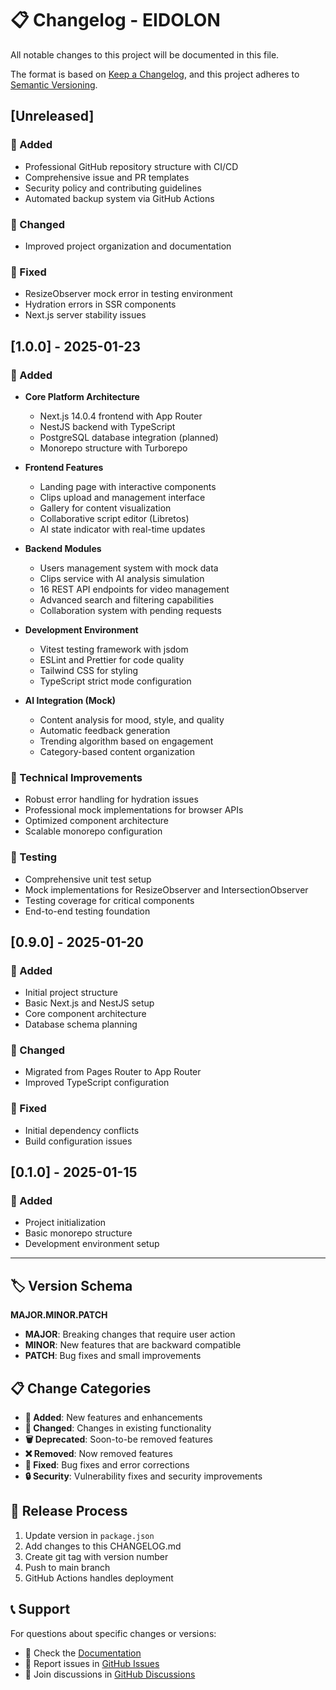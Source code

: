 # 📋 Changelog - EIDOLON

All notable changes to this project will be documented in this file.

The format is based on [Keep a Changelog](https://keepachangelog.com/en/1.0.0/),
and this project adheres to [Semantic Versioning](https://semver.org/spec/v2.0.0.html).

## [Unreleased]

### 🚀 Added
- Professional GitHub repository structure with CI/CD
- Comprehensive issue and PR templates
- Security policy and contributing guidelines
- Automated backup system via GitHub Actions

### 🔧 Changed
- Improved project organization and documentation

### 🐛 Fixed
- ResizeObserver mock error in testing environment
- Hydration errors in SSR components
- Next.js server stability issues

## [1.0.0] - 2025-01-23

### 🚀 Added
- **Core Platform Architecture**
  - Next.js 14.0.4 frontend with App Router
  - NestJS backend with TypeScript
  - PostgreSQL database integration (planned)
  - Monorepo structure with Turborepo

- **Frontend Features**
  - Landing page with interactive components
  - Clips upload and management interface
  - Gallery for content visualization
  - Collaborative script editor (Libretos)
  - AI state indicator with real-time updates

- **Backend Modules**
  - Users management system with mock data
  - Clips service with AI analysis simulation
  - 16 REST API endpoints for video management
  - Advanced search and filtering capabilities
  - Collaboration system with pending requests

- **Development Environment**
  - Vitest testing framework with jsdom
  - ESLint and Prettier for code quality
  - Tailwind CSS for styling
  - TypeScript strict mode configuration

- **AI Integration (Mock)**
  - Content analysis for mood, style, and quality
  - Automatic feedback generation
  - Trending algorithm based on engagement
  - Category-based content organization

### 🔧 Technical Improvements
- Robust error handling for hydration issues
- Professional mock implementations for browser APIs
- Optimized component architecture
- Scalable monorepo configuration

### 🧪 Testing
- Comprehensive unit test setup
- Mock implementations for ResizeObserver and IntersectionObserver
- Testing coverage for critical components
- End-to-end testing foundation

## [0.9.0] - 2025-01-20

### 🚀 Added
- Initial project structure
- Basic Next.js and NestJS setup
- Core component architecture
- Database schema planning

### 🔧 Changed
- Migrated from Pages Router to App Router
- Improved TypeScript configuration

### 🐛 Fixed
- Initial dependency conflicts
- Build configuration issues

## [0.1.0] - 2025-01-15

### 🚀 Added
- Project initialization
- Basic monorepo structure
- Development environment setup

---

## 🏷️ Version Schema

**MAJOR.MINOR.PATCH**

- **MAJOR**: Breaking changes that require user action
- **MINOR**: New features that are backward compatible
- **PATCH**: Bug fixes and small improvements

## 📋 Change Categories

- **🚀 Added**: New features and enhancements
- **🔧 Changed**: Changes in existing functionality
- **🗑️ Deprecated**: Soon-to-be removed features
- **❌ Removed**: Now removed features
- **🐛 Fixed**: Bug fixes and error corrections
- **🔒 Security**: Vulnerability fixes and security improvements

## 🔄 Release Process

1. Update version in `package.json`
2. Add changes to this CHANGELOG.md
3. Create git tag with version number
4. Push to main branch
5. GitHub Actions handles deployment

## 📞 Support

For questions about specific changes or versions:
- 📖 Check the [Documentation](docs/)
- 🐛 Report issues in [GitHub Issues](https://github.com/tu-usuario/eidolon/issues)
- 💬 Join discussions in [GitHub Discussions](https://github.com/tu-usuario/eidolon/discussions)
